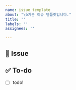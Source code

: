 ```yaml
---
name: issue template
about: "\b기본 이슈 템플릿입니다."
title: ''
labels: ''
assignees: ''

---
```


## 📌  Issue
<!-- 이슈에 대해 간략하게 설명해주세요 -->

## ✅  To-do
<!-- 진행할 작업에 대해 적어주세요 -->
- [ ] todo!

